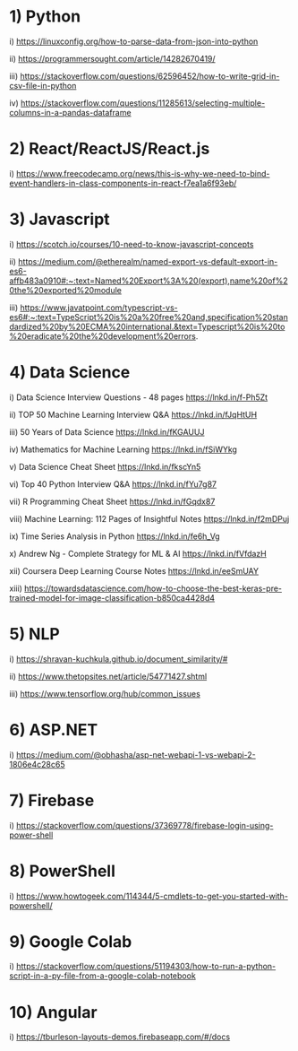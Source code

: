 # 1) Python

  i) https://linuxconfig.org/how-to-parse-data-from-json-into-python
  
 ii) https://programmersought.com/article/14282670419/
 
iii) https://stackoverflow.com/questions/62596452/how-to-write-grid-in-csv-file-in-python

 iv) https://stackoverflow.com/questions/11285613/selecting-multiple-columns-in-a-pandas-dataframe

# 2) React/ReactJS/React.js
   
   i) https://www.freecodecamp.org/news/this-is-why-we-need-to-bind-event-handlers-in-class-components-in-react-f7ea1a6f93eb/

# 3) Javascript
   
   i) https://scotch.io/courses/10-need-to-know-javascript-concepts
   
  ii) https://medium.com/@etherealm/named-export-vs-default-export-in-es6-affb483a0910#:~:text=Named%20Export%3A%20(export),name%20of%20the%20exported%20module
  
 iii) https://www.javatpoint.com/typescript-vs-es6#:~:text=TypeScript%20is%20a%20free%20and,specification%20standardized%20by%20ECMA%20international.&text=Typescript%20is%20to%20eradicate%20the%20development%20errors. 
  
# 4) Data Science

   i) Data Science Interview Questions - 48 pages
        https://lnkd.in/f-Ph5Zt

   ii) TOP 50 Machine Learning Interview Q&A
        https://lnkd.in/fJqHtUH

  iii) 50 Years of Data Science
        https://lnkd.in/fKGAUUJ

   iv) Mathematics for Machine Learning
        https://lnkd.in/fSiWYkg

   v)  Data Science Cheat Sheet
        https://lnkd.in/fkscYn5

   vi) Top 40 Python Interview Q&A
        https://lnkd.in/fYu7g87

  vii) R Programming Cheat Sheet
        https://lnkd.in/fGqdx87

 viii) Machine Learning: 112 Pages of Insightful Notes
        https://lnkd.in/f2mDPuj

   ix) Time Series Analysis in Python
         https://lnkd.in/fe6h_Vg

   x) Andrew Ng - Complete Strategy for ML & AI
       https://lnkd.in/fVfdazH

 xii) Coursera Deep Learning Course Notes
       https://lnkd.in/eeSmUAY 
       
xiii) https://towardsdatascience.com/how-to-choose-the-best-keras-pre-trained-model-for-image-classification-b850ca4428d4

# 5) NLP

  i) https://shravan-kuchkula.github.io/document_similarity/#
  
 ii) https://www.thetopsites.net/article/54771427.shtml
 
iii) https://www.tensorflow.org/hub/common_issues

# 6) ASP.NET

   i) https://medium.com/@obhasha/asp-net-webapi-1-vs-webapi-2-1806e4c28c65

# 7) Firebase

   i) https://stackoverflow.com/questions/37369778/firebase-login-using-power-shell
   
# 8) PowerShell

   i) https://www.howtogeek.com/114344/5-cmdlets-to-get-you-started-with-powershell/

# 9) Google Colab

   i) https://stackoverflow.com/questions/51194303/how-to-run-a-python-script-in-a-py-file-from-a-google-colab-notebook 

# 10) Angular

   i) https://tburleson-layouts-demos.firebaseapp.com/#/docs
